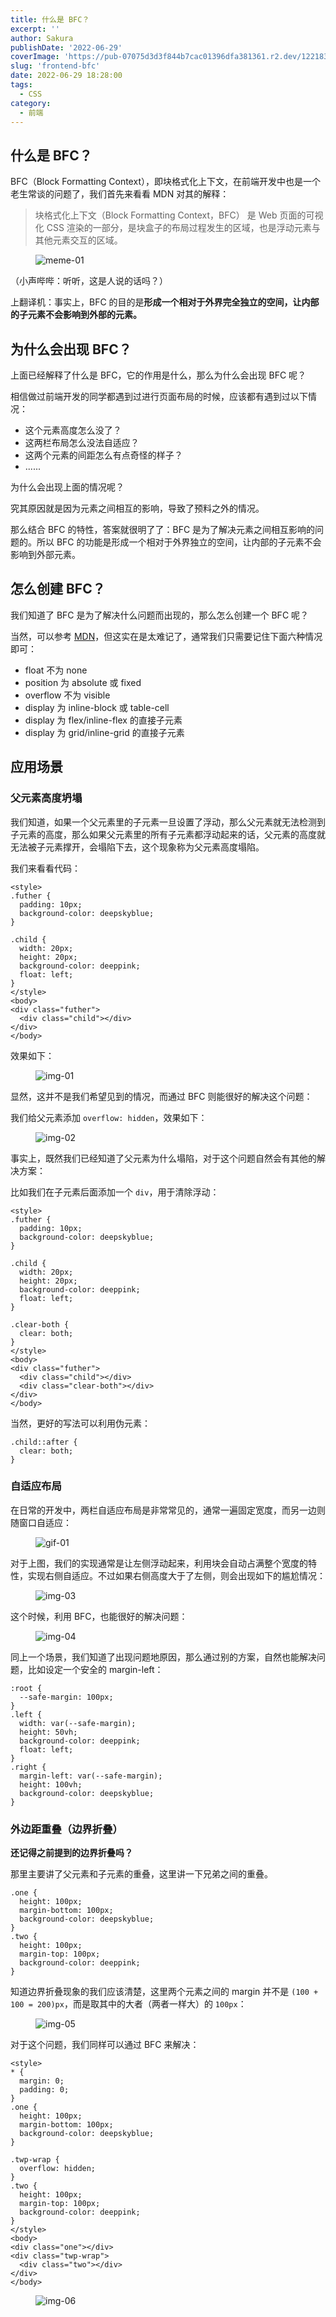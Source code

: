 ```yaml
---
title: 什么是 BFC？
excerpt: '' 
author: Sakura
publishDate: '2022-06-29'
coverImage: 'https://pub-07075d3d3f844b7cac01396dfa381361.r2.dev/122183516_p0_master1200.jpg' 
slug: 'frontend-bfc'
date: 2022-06-29 18:28:00
tags:
  - CSS
category:
  - 前端
---
```


<!-- wp:heading -->
<h2>什么是 BFC？</h2>
<!-- /wp:heading -->

<!-- wp:paragraph -->
<p>BFC（Block Formatting Context），即块格式化上下文，在前端开发中也是一个老生常谈的问题了，我们首先来看看 MDN 对其的解释：</p>
<!-- /wp:paragraph -->

<!-- wp:quote -->
<blockquote class="wp-block-quote"><p>块格式化上下文（Block Formatting Context，BFC） 是 Web 页面的可视化 CSS 渲染的一部分，是块盒子的布局过程发生的区域，也是浮动元素与其他元素交互的区域。</p></blockquote>
<!-- /wp:quote -->

<!-- wp:image -->
<figure class="wp-block-image"><img src="https://p1-jj.byteimg.com/tos-cn-i-t2oaga2asx/gold-user-assets/2020/4/10/17163034fc946e71~tplv-t2oaga2asx-watermark.awebp" alt="meme-01"/></figure>
<!-- /wp:image -->

<!-- wp:paragraph -->
<p>（小声哔哔：听听，这是人说的话吗？）</p>
<!-- /wp:paragraph -->

<!-- wp:paragraph -->
<p>上翻译机：事实上，BFC 的目的是<strong>形成一个相对于外界完全独立的空间，让内部的子元素不会影响到外部的元素。</strong></p>
<!-- /wp:paragraph -->

<!-- wp:heading -->
<h2>为什么会出现 BFC？</h2>
<!-- /wp:heading -->

<!-- wp:paragraph -->
<p>上面已经解释了什么是 BFC，它的作用是什么，那么为什么会出现 BFC 呢？</p>
<!-- /wp:paragraph -->

<!-- wp:paragraph -->
<p>相信做过前端开发的同学都遇到过进行页面布局的时候，应该都有遇到过以下情况：</p>
<!-- /wp:paragraph -->

<!-- wp:list -->
<ul><li>这个元素高度怎么没了？</li><li>这两栏布局怎么没法自适应？</li><li>这两个元素的间距怎么有点奇怪的样子？</li><li>......</li></ul>
<!-- /wp:list -->

<!-- wp:paragraph -->
<p>为什么会出现上面的情况呢？</p>
<!-- /wp:paragraph -->

<!-- wp:paragraph -->
<p>究其原因就是因为元素之间相互的影响，导致了预料之外的情况。</p>
<!-- /wp:paragraph -->

<!-- wp:paragraph -->
<p>那么结合 BFC 的特性，答案就很明了了：BFC 是为了解决元素之间相互影响的问题的。所以 BFC 的功能是形成一个相对于外界独立的空间，让内部的子元素不会影响到外部元素。</p>
<!-- /wp:paragraph -->

<!-- wp:heading -->
<h2>怎么创建 BFC？</h2>
<!-- /wp:heading -->

<!-- wp:paragraph -->
<p>我们知道了 BFC 是为了解决什么问题而出现的，那么怎么创建一个 BFC 呢？</p>
<!-- /wp:paragraph -->

<!-- wp:paragraph -->
<p>当然，可以参考 <a target="_blank" href="https://link.juejin.cn?target=https%3A%2F%2Fdeveloper.mozilla.org%2Fzh-CN%2Fdocs%2FWeb%2FGuide%2FCSS%2FBlock_formatting_context" rel="noreferrer noopener">MDN</a>，但这实在是太难记了，通常我们只需要记住下面六种情况即可：</p>
<!-- /wp:paragraph -->

<!-- wp:list -->
<ul><li>float 不为 none</li><li>position 为 absolute 或 fixed</li><li>overflow 不为 visible</li><li>display 为 inline-block 或 table-cell</li><li>display 为 flex/inline-flex 的直接子元素</li><li>display 为 grid/inline-grid 的直接子元素</li></ul>
<!-- /wp:list -->

<!-- wp:heading -->
<h2>应用场景</h2>
<!-- /wp:heading -->

<!-- wp:heading {"level":3} -->
<h3>父元素高度坍塌</h3>
<!-- /wp:heading -->

<!-- wp:paragraph -->
<p>我们知道，如果一个父元素里的子元素一旦设置了浮动，那么父元素就无法检测到子元素的高度，那么如果父元素里的所有子元素都浮动起来的话，父元素的高度就无法被子元素撑开，会塌陷下去，这个现象称为父元素高度塌陷。</p>
<!-- /wp:paragraph -->

<!-- wp:paragraph -->
<p>我们来看看代码：</p>
<!-- /wp:paragraph -->

<!-- wp:code -->
<pre class="wp-block-code"><code>&lt;style&gt;
.futher&nbsp;{
&nbsp;&nbsp;padding:&nbsp;10px;
&nbsp;&nbsp;background-color:&nbsp;deepskyblue;
}

.child&nbsp;{
&nbsp;&nbsp;width:&nbsp;20px;
&nbsp;&nbsp;height:&nbsp;20px;
&nbsp;&nbsp;background-color:&nbsp;deeppink;
&nbsp;&nbsp;float:&nbsp;left;
}
&lt;/style&gt;
&lt;body&gt;
&lt;div&nbsp;class="futher"&gt;
&nbsp;&nbsp;&lt;div&nbsp;class="child"&gt;&lt;/div&gt;
&lt;/div&gt;
&lt;/body&gt;
</code></pre>
<!-- /wp:code -->

<!-- wp:paragraph -->
<p>效果如下：</p>
<!-- /wp:paragraph -->

<!-- wp:image -->
<figure class="wp-block-image"><img src="https://p1-jj.byteimg.com/tos-cn-i-t2oaga2asx/gold-user-assets/2020/4/10/17163524fa0b3dcc~tplv-t2oaga2asx-watermark.awebp" alt="img-01"/></figure>
<!-- /wp:image -->

<!-- wp:paragraph -->
<p>显然，这并不是我们希望见到的情况，而通过 BFC 则能很好的解决这个问题：</p>
<!-- /wp:paragraph -->

<!-- wp:paragraph -->
<p>我们给父元素添加 <code>overflow: hidden</code>，效果如下：</p>
<!-- /wp:paragraph -->

<!-- wp:image -->
<figure class="wp-block-image"><img src="https://p1-jj.byteimg.com/tos-cn-i-t2oaga2asx/gold-user-assets/2020/4/10/1716354014be5642~tplv-t2oaga2asx-watermark.awebp" alt="img-02"/></figure>
<!-- /wp:image -->

<!-- wp:paragraph -->
<p>事实上，既然我们已经知道了父元素为什么塌陷，对于这个问题自然会有其他的解决方案：</p>
<!-- /wp:paragraph -->

<!-- wp:paragraph -->
<p>比如我们在子元素后面添加一个 <code>div</code>，用于清除浮动：</p>
<!-- /wp:paragraph -->

<!-- wp:code -->
<pre class="wp-block-code"><code>&lt;style&gt;
.futher&nbsp;{
&nbsp;&nbsp;padding:&nbsp;10px;
&nbsp;&nbsp;background-color:&nbsp;deepskyblue;
}

.child&nbsp;{
&nbsp;&nbsp;width:&nbsp;20px;
&nbsp;&nbsp;height:&nbsp;20px;
&nbsp;&nbsp;background-color:&nbsp;deeppink;
&nbsp;&nbsp;float:&nbsp;left;
}

.clear-both&nbsp;{
&nbsp;&nbsp;clear:&nbsp;both;
}
&lt;/style&gt;
&lt;body&gt;
&lt;div&nbsp;class="futher"&gt;
&nbsp;&nbsp;&lt;div&nbsp;class="child"&gt;&lt;/div&gt;
&nbsp;&nbsp;&lt;div&nbsp;class="clear-both"&gt;&lt;/div&gt;
&lt;/div&gt;
&lt;/body&gt;
</code></pre>
<!-- /wp:code -->

<!-- wp:paragraph -->
<p>当然，更好的写法可以利用伪元素：</p>
<!-- /wp:paragraph -->

<!-- wp:code -->
<pre class="wp-block-code"><code>.child::after&nbsp;{
&nbsp;&nbsp;clear:&nbsp;both;
}
</code></pre>
<!-- /wp:code -->

<!-- wp:heading {"level":3} -->
<h3>自适应布局</h3>
<!-- /wp:heading -->

<!-- wp:paragraph -->
<p>在日常的开发中，两栏自适应布局是非常常见的，通常一遍固定宽度，而另一边则随窗口自适应：</p>
<!-- /wp:paragraph -->

<!-- wp:image -->
<figure class="wp-block-image"><img src="https://p1-jj.byteimg.com/tos-cn-i-t2oaga2asx/gold-user-assets/2020/4/10/17163601c7ff64ab~tplv-t2oaga2asx-watermark.awebp" alt="gif-01"/></figure>
<!-- /wp:image -->

<!-- wp:paragraph -->
<p>对于上图，我们的实现通常是让左侧浮动起来，利用块会自动占满整个宽度的特性，实现右侧自适应。不过如果右侧高度大于了左侧，则会出现如下的尴尬情况：</p>
<!-- /wp:paragraph -->

<!-- wp:image -->
<figure class="wp-block-image"><img src="https://p1-jj.byteimg.com/tos-cn-i-t2oaga2asx/gold-user-assets/2020/4/10/17163630f13e53a1~tplv-t2oaga2asx-watermark.awebp" alt="img-03"/></figure>
<!-- /wp:image -->

<!-- wp:paragraph -->
<p>这个时候，利用 BFC，也能很好的解决问题：</p>
<!-- /wp:paragraph -->

<!-- wp:image -->
<figure class="wp-block-image"><img src="https://p1-jj.byteimg.com/tos-cn-i-t2oaga2asx/gold-user-assets/2020/4/10/1716364157a2d024~tplv-t2oaga2asx-watermark.awebp" alt="img-04"/></figure>
<!-- /wp:image -->

<!-- wp:paragraph -->
<p>同上一个场景，我们知道了出现问题地原因，那么通过别的方案，自然也能解决问题，比如设定一个安全的 margin-left：</p>
<!-- /wp:paragraph -->

<!-- wp:code -->
<pre class="wp-block-code"><code>:root&nbsp;{
&nbsp;&nbsp;--safe-margin:&nbsp;100px;
}
.left&nbsp;{
&nbsp;&nbsp;width:&nbsp;var(--safe-margin);
&nbsp;&nbsp;height:&nbsp;50vh;
&nbsp;&nbsp;background-color:&nbsp;deeppink;
&nbsp;&nbsp;float:&nbsp;left;
}
.right&nbsp;{
&nbsp;&nbsp;margin-left:&nbsp;var(--safe-margin);
&nbsp;&nbsp;height:&nbsp;100vh;
&nbsp;&nbsp;background-color:&nbsp;deepskyblue;
}
</code></pre>
<!-- /wp:code -->

<!-- wp:heading {"level":3} -->
<h3>外边距重叠（边界折叠）</h3>
<!-- /wp:heading -->

<!-- wp:paragraph -->
<p><strong>还记得之前提到的边界折叠吗？</strong></p>
<!-- /wp:paragraph -->

<!-- wp:paragraph -->
<p>那里主要讲了父元素和子元素的重叠，这里讲一下兄弟之间的重叠。</p>
<!-- /wp:paragraph -->

<!-- wp:code -->
<pre class="wp-block-code"><code>.one&nbsp;{
&nbsp;&nbsp;height:&nbsp;100px;
&nbsp;&nbsp;margin-bottom:&nbsp;100px;
&nbsp;&nbsp;background-color:&nbsp;deepskyblue;
}
.two&nbsp;{
&nbsp;&nbsp;height:&nbsp;100px;
&nbsp;&nbsp;margin-top:&nbsp;100px;
&nbsp;&nbsp;background-color:&nbsp;deeppink;
}
</code></pre>
<!-- /wp:code -->

<!-- wp:paragraph -->
<p>知道边界折叠现象的我们应该清楚，这里两个元素之间的 margin 并不是 <code>(100 + 100 = 200)px</code>，而是取其中的大者（两者一样大）的 <code>100px</code>：</p>
<!-- /wp:paragraph -->

<!-- wp:image -->
<figure class="wp-block-image"><img src="https://p1-jj.byteimg.com/tos-cn-i-t2oaga2asx/gold-user-assets/2020/4/10/171636f787a8c32e~tplv-t2oaga2asx-watermark.awebp" alt="img-05"/></figure>
<!-- /wp:image -->

<!-- wp:paragraph -->
<p>对于这个问题，我们同样可以通过 BFC 来解决：</p>
<!-- /wp:paragraph -->

<!-- wp:code -->
<pre class="wp-block-code"><code>&lt;style&gt;
*&nbsp;{
&nbsp;&nbsp;margin:&nbsp;0;
&nbsp;&nbsp;padding:&nbsp;0;
}
.one&nbsp;{
&nbsp;&nbsp;height:&nbsp;100px;
&nbsp;&nbsp;margin-bottom:&nbsp;100px;
&nbsp;&nbsp;background-color:&nbsp;deepskyblue;
}

.twp-wrap&nbsp;{
&nbsp;&nbsp;overflow:&nbsp;hidden;
}
.two&nbsp;{
&nbsp;&nbsp;height:&nbsp;100px;
&nbsp;&nbsp;margin-top:&nbsp;100px;
&nbsp;&nbsp;background-color:&nbsp;deeppink;
}
&lt;/style&gt;
&lt;body&gt;
&lt;div&nbsp;class="one"&gt;&lt;/div&gt;
&lt;div&nbsp;class="twp-wrap"&gt;
&nbsp;&nbsp;&lt;div&nbsp;class="two"&gt;&lt;/div&gt;
&lt;/div&gt;
&lt;/body&gt;</code></pre>
<!-- /wp:code -->

<!-- wp:image -->
<figure class="wp-block-image"><img src="https://p1-jj.byteimg.com/tos-cn-i-t2oaga2asx/gold-user-assets/2020/4/10/171636ffb3126783~tplv-t2oaga2asx-watermark.awebp" alt="img-06"/></figure>
<!-- /wp:image -->

<!-- wp:paragraph -->
<p></p>
<!-- /wp:paragraph -->
